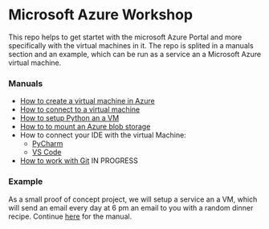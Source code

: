 # Microsoft Azure Workshop

This repo helps to get startet with the microsoft Azure Portal and
more specifically with the virtual machines in it. The repo is 
splited in a manuals section and an example, which can be run as
a service an a Microsoft Azure virtual machine. 

### Manuals
- [How to create a virtual machine in Azure](manuals/creating_virtual_machine.md)
- [How to connect to a virtual machine](manuals/connect_to_vm.md)
- [How to setup Python an a VM](manuals/setup_anaconda_python.md)
- [How to to mount an Azure blob storage](manuals/mount_blob_storage.md)
- How to connect your IDE with the virtual Machine:
    - [PyCharm](manuals/setup_pycharm_ssh.md)
    - [VS Code](manuals/setup_vs_code_ssh.md)
- [How to work with Git](manuals/work_with_git.md) IN PROGRESS

### Example
As a small proof of concept project, we will setup a service an a
VM, which will send an email every day at 6 pm an email to you with
a random dinner recipe. Continue [here](examples/recipe_sender/README.md) for the manual. 